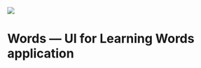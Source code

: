 <a href="https://codeclimate.com/github/vinglfm/Words"><img src="https://codeclimate.com/github/vinglfm/Words/badges/gpa.svg" /></a>
# Words — UI for Learning Words application
